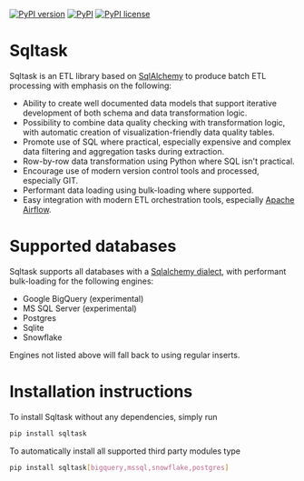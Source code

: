 [![PyPI version](https://img.shields.io/pypi/v/sqltask.svg)](https://badge.fury.io/py/sqltask)
[![PyPI](https://img.shields.io/pypi/pyversions/sqltask.svg)](https://www.python.org/downloads/)
[![PyPI license](https://img.shields.io/pypi/l/sqltask.svg)](https://opensource.org/licenses/MIT)
# Sqltask
Sqltask is an ETL library based on [SqlAlchemy](https://www.sqlalchemy.org/)
to produce batch ETL processing with emphasis on the following:
- Ability to create well documented data models that support iterative
development of both schema and data transformation logic.
- Possibility to combine data quality checking with transformation logic,
with automatic creation of visualization-friendly data quality tables.
- Promote use of SQL where practical, especially expensive and complex data
filtering and aggregation tasks during extraction.
- Row-by-row data transformation using Python where SQL isn't practical.
- Encourage use of modern version control tools and processed, especially GIT.
- Performant data loading using bulk-loading where supported.
- Easy integration with modern ETL orchestration tools, especially
[Apache Airflow](https://airflow.apache.org/).

# Supported databases

Sqltask supports all databases with a
[Sqlalchemy dialect](https://docs.sqlalchemy.org/en/13/dialects/), with
performant bulk-loading for the following engines:
- Google BigQuery (experimental)
- MS SQL Server (experimental)
- Postgres
- Sqlite
- Snowflake

Engines not listed above will fall back to using regular inserts.

# Installation instructions

To install Sqltask without any dependencies, simply run

```bash
pip install sqltask
```

To automatically install all supported third party modules type
```bash
pip install sqltask[bigquery,mssql,snowflake,postgres]
```
